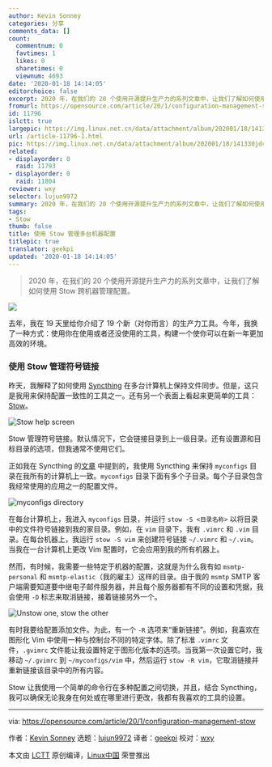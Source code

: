 ```yaml
---
author: Kevin Sonney
categories: 分享
comments_data: []
count:
  commentnum: 0
  favtimes: 1
  likes: 0
  sharetimes: 0
  viewnum: 4693
date: '2020-01-18 14:14:05'
editorchoice: false
excerpt: 2020 年，在我们的 20 个使用开源提升生产力的系列文章中，让我们了解如何使用 Stow 跨机器管理配置。
fromurl: https://opensource.com/article/20/1/configuration-management-stow
id: 11796
islctt: true
largepic: https://img.linux.net.cn/data/attachment/album/202001/18/141330jdcjalqzjal84a03.jpg
url: /article-11796-1.html
pic: https://img.linux.net.cn/data/attachment/album/202001/18/141330jdcjalqzjal84a03.jpg.thumb.jpg
related:
- displayorder: 0
  raid: 11793
- displayorder: 0
  raid: 11804
reviewer: wxy
selector: lujun9972
summary: 2020 年，在我们的 20 个使用开源提升生产力的系列文章中，让我们了解如何使用 Stow 跨机器管理配置。
tags:
- Stow
thumb: false
title: 使用 Stow 管理多台机器配置
titlepic: true
translator: geekpi
updated: '2020-01-18 14:14:05'
---
```



> 
> 2020 年，在我们的 20 个使用开源提升生产力的系列文章中，让我们了解如何使用 Stow 跨机器管理配置。
> 
> 
> 


![](/data/attachment/album/202001/18/141330jdcjalqzjal84a03.jpg)


去年，我在 19 天里给你介绍了 19 个新（对你而言）的生产力工具。今年，我换了一种方式：使用你在使用或者还没使用的工具，构建一个使你可以在新一年更加高效的环境。


### 使用 Stow 管理符号链接


昨天，我解释了如何使用 [Syncthing](https://syncthing.net/) 在多台计算机上保持文件同步。但是，这只是我用来保持配置一致性的工具之一。还有另一个表面上看起来更简单的工具：[Stow](https://www.gnu.org/software/stow/)。


![Stow help screen](/data/attachment/album/202001/18/141427lhn98rqyqq9h2d22.png "Stow help screen")


Stow 管理符号链接。默认情况下，它会链接目录到上一级目录。还有设置源和目标目录的选项，但我通常不使用它们。


正如我在 Syncthing 的[文章](/article-11793-1.html) 中提到的，我使用 Syncthing 来保持 `myconfigs` 目录在我所有的计算机上一致。`myconfigs` 目录下面有多个子目录。每个子目录包含我经常使用的应用之一的配置文件。


![myconfigs directory](/data/attachment/album/202001/18/141430ov0i4fv3iq84h322.png "myconfigs directory")


在每台计算机上，我进入 `myconfigs` 目录，并运行 `stow -S <目录名称>` 以将目录中的文件符号链接到我的家目录。例如，在 `vim` 目录下，我有 `.vimrc` 和 `.vim` 目录。在每台机器上，我运行 `stow -S vim` 来创建符号链接 `~/.vimrc` 和 `~/.vim`。当我在一台计算机上更改 Vim 配置时，它会应用到我的所有机器上。


然而，有时候，我需要一些特定于机器的配置，这就是为什么我有如 `msmtp-personal` 和 `msmtp-elastic`（我的雇主）这样的目录。由于我的 `msmtp` SMTP 客户端需要知道要中继电子邮件服务器，并且每个服务器都有不同的设置和凭据，我会使用 `-D` 标志来取消链接，接着链接另外一个。


![Unstow one, stow the other](/data/attachment/album/202001/18/141437u3g477ny77bikeki.png "Unstow one, stow the other")


有时我要给配置添加文件。为此，有一个 `-R` 选项来“重新链接”。例如，我喜欢在图形化 Vim 中使用一种与控制台不同的特定字体。除了标准 `.vimrc` 文件，`.gvimrc` 文件能让我设置特定于图形化版本的选项。当我第一次设置它时，我移动 `~/.gvimrc` 到 `~/myconfigs/vim` 中，然后运行 `stow -R vim`，它取消链接并重新链接该目录中的所有内容。


Stow 让我使用一个简单的命令行在多种配置之间切换，并且，结合 Syncthing，我可以确保无论我身在何处或在哪里进行更改，我都有我喜欢的工具的设置。




---


via: <https://opensource.com/article/20/1/configuration-management-stow>


作者：[Kevin Sonney](https://opensource.com/users/ksonney) 选题：[lujun9972](https://github.com/lujun9972) 译者：[geekpi](https://github.com/geekpi) 校对：[wxy](https://github.com/wxy)


本文由 [LCTT](https://github.com/LCTT/TranslateProject) 原创编译，[Linux中国](https://linux.cn/) 荣誉推出